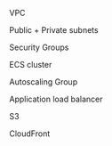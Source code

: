 VPC

Public + Private subnets

Security Groups

ECS cluster

Autoscaling Group

Application load balancer

S3

CloudFront
